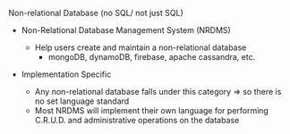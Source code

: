 Non-relational Database (no SQL/ not just SQL)

- Non-Relational Database Management System (NRDMS)
  + Help users create and maintain a non-relational database
    * mongoDB, dynamoDB, firebase, apache cassandra, etc.

- Implementation Specific
  + Any non-relational database falls under this category => so there is no set language standard
  + Most NRDMS will implement their own language for performing C.R.U.D. and administrative operations on the database